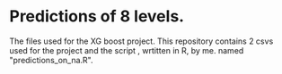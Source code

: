 # Predictions of 8 levels.
The files used for the XG boost project.
This repository contains 2 csvs used for the project and the script , wrtitten in R, by me. named "predictions_on_na.R".
